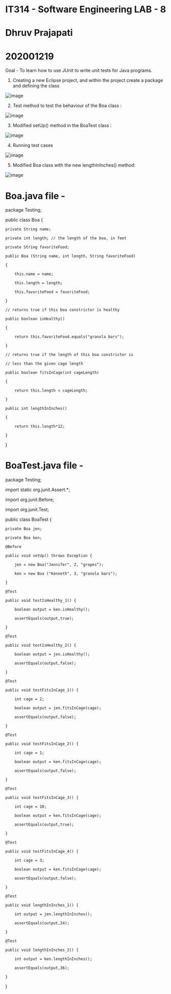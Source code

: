 # IT314 - Software Engineering LAB - 8
# Dhruv Prajapati
# 202001219

Goal - To learn how to use JUnit to write unit tests for Java programs.

1. Creating a new Eclipse project, and within the project create a package and defining the class

![image](https://user-images.githubusercontent.com/82575404/233334354-e579ee1f-ef35-4847-a14f-6bbef9eebc9a.png)

2. Test method to test the behaviour of the Boa class :

![image](https://user-images.githubusercontent.com/82575404/233335022-5ad4a53e-abf1-452e-a946-c255cadc9740.png)

3. Modified setUp() method in the BoaTest class :

![image](https://user-images.githubusercontent.com/82575404/233335311-48262807-9964-42b3-ad06-99918cffc348.png)

4. Running test cases

![image](https://user-images.githubusercontent.com/82575404/233335735-5fa0ecea-2d8c-49b9-9706-b923697d6fb6.png)

5. Modified Boa class with the new lengthInInches() method:

![image](https://user-images.githubusercontent.com/82575404/233336014-bb00380d-887a-4445-a0c4-8d7c6f38abb0.png)

# Boa.java file -

package Testing;

public class Boa {

	private String name;
  
	private int length; // the length of the boa, in feet
  
	private String favoriteFood;
  
	public Boa (String name, int length, String favoriteFood)
  
	{
  
		this.name = name;
    
		this.length = length;
    
		this.favoriteFood = favoriteFood;
    
	}
  
	// returns true if this boa constrictor is healthy
  
	public boolean isHealthy()
  
	{
  
		return this.favoriteFood.equals("granola bars");
    
	}
  
	// returns true if the length of this boa constrictor is
  
	// less than the given cage length
  
	public boolean fitsInCage(int cageLength)
  
	{
  
		return this.length < cageLength;
    
	}
	
	public int lengthInInches()
  
	{
  
		return this.length*12;
    
	}
  
}

# BoaTest.java file - 

package Testing;

import static org.junit.Assert.*;

import org.junit.Before;

import org.junit.Test;

public class BoaTest {

	private Boa jen;
  
	private Boa ken;
	
	@Before
  
	public void setUp() throws Exception {
  
		jen = new Boa("Jennifer", 2, "grapes");
    
		ken = new Boa ("Kenneth", 3, "granola bars");
    
	}
  
	@Test
  
	public void testIsHealthy_1() {
  
		boolean output = ken.isHealthy();
    
		assertEquals(output,true);
    
	}
  
	@Test
  
	public void testIsHealthy_2() {
  
		boolean output = jen.isHealthy();
    
		assertEquals(output,false);
    
	}
  
	@Test
  
	public void testFitsInCage_1() {
		
		int cage = 2;
    
		boolean output = jen.fitsInCage(cage);
    
		assertEquals(output,false);
    
	}
  
	@Test
  
	public void testFitsInCage_2() {
		
		int cage = 1;
    
		boolean output = ken.fitsInCage(cage);
    
		assertEquals(output,false);
    
	}
  
	@Test
  
	public void testFitsInCage_3() {
		
		int cage = 10;
    
		boolean output = ken.fitsInCage(cage);
    
		assertEquals(output,true);
    
	}
  
	@Test
  
	public void testFitsInCage_4() {
		
		int cage = 3;
    
		boolean output = ken.fitsInCage(cage);
    
		assertEquals(output,false);
    
	}
  
	@Test
  
	public void lengthInInches_1() {
		
		int output = jen.lengthInInches();
    
		assertEquals(output,24);
    
	}
  
	@Test
  
	public void lengthInInches_2() {
		
		int output = ken.lengthInInches();
    
		assertEquals(output,36);
    
	}
  
}




